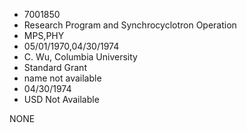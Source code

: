 * 7001850
* Research Program and Synchrocyclotron Operation
* MPS,PHY
* 05/01/1970,04/30/1974
* C. Wu, Columbia University
* Standard Grant
*   name not available
* 04/30/1974
* USD Not Available

NONE